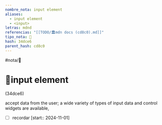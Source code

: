 ```yaml
---
nombre_nota: input element
aliases:
  - input element
  - <input>
letras: mdnd
referencias: "[[TODO/🏛️mdn docs (cd8c0).md]]"
tipo_nota: 📑
hash: 34dce6
parent_hash: cd8c0
---
```


#nota/📑

# 📑input element
<div class="hash">(34dce6)</div>


accept data from the user; a wide variety of types of input data and control widgets are available,


- [ ] recordar  [start:: 2024-11-01]
